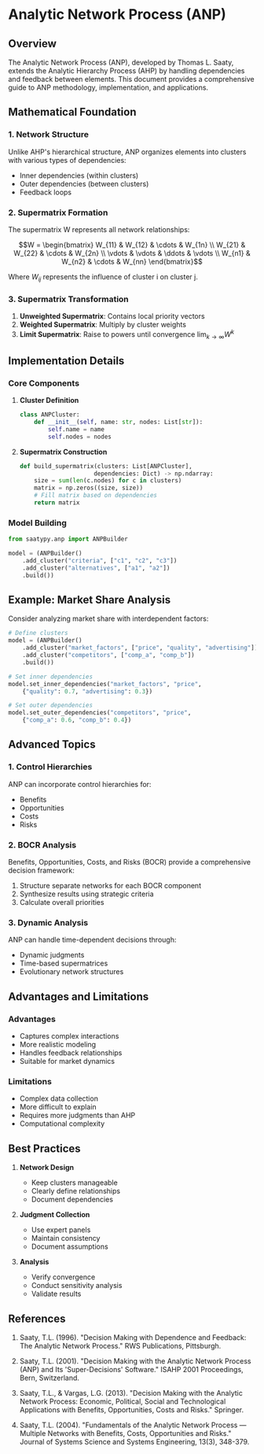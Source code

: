 # Analytic Network Process (ANP)

## Overview

The Analytic Network Process (ANP), developed by Thomas L. Saaty, extends the Analytic Hierarchy Process (AHP) by handling dependencies and feedback between elements. This document provides a comprehensive guide to ANP methodology, implementation, and applications.

## Mathematical Foundation

### 1. Network Structure

Unlike AHP's hierarchical structure, ANP organizes elements into clusters with various types of dependencies:
- Inner dependencies (within clusters)
- Outer dependencies (between clusters)
- Feedback loops

### 2. Supermatrix Formation

The supermatrix W represents all network relationships:

$$W = \begin{bmatrix} 
W_{11} & W_{12} & \cdots & W_{1n} \\
W_{21} & W_{22} & \cdots & W_{2n} \\
\vdots & \vdots & \ddots & \vdots \\
W_{n1} & W_{n2} & \cdots & W_{nn}
\end{bmatrix}$$

Where $W_{ij}$ represents the influence of cluster i on cluster j.

### 3. Supermatrix Transformation

1. **Unweighted Supermatrix**: Contains local priority vectors
2. **Weighted Supermatrix**: Multiply by cluster weights
3. **Limit Supermatrix**: Raise to powers until convergence
   $\lim_{k \to \infty} W^k$

## Implementation Details

### Core Components

1. **Cluster Definition**
   ```python
   class ANPCluster:
       def __init__(self, name: str, nodes: List[str]):
           self.name = name
           self.nodes = nodes
   ```

2. **Supermatrix Construction**
   ```python
   def build_supermatrix(clusters: List[ANPCluster],
                        dependencies: Dict) -> np.ndarray:
       size = sum(len(c.nodes) for c in clusters)
       matrix = np.zeros((size, size))
       # Fill matrix based on dependencies
       return matrix
   ```

### Model Building

```python
from saatypy.anp import ANPBuilder

model = (ANPBuilder()
    .add_cluster("criteria", ["c1", "c2", "c3"])
    .add_cluster("alternatives", ["a1", "a2"])
    .build())
```

## Example: Market Share Analysis

Consider analyzing market share with interdependent factors:

```python
# Define clusters
model = (ANPBuilder()
    .add_cluster("market_factors", ["price", "quality", "advertising"])
    .add_cluster("competitors", ["comp_a", "comp_b"])
    .build())

# Set inner dependencies
model.set_inner_dependencies("market_factors", "price",
    {"quality": 0.7, "advertising": 0.3})

# Set outer dependencies
model.set_outer_dependencies("competitors", "price",
    {"comp_a": 0.6, "comp_b": 0.4})
```

## Advanced Topics

### 1. Control Hierarchies

ANP can incorporate control hierarchies for:
- Benefits
- Opportunities
- Costs
- Risks

### 2. BOCR Analysis

Benefits, Opportunities, Costs, and Risks (BOCR) provide a comprehensive decision framework:

1. Structure separate networks for each BOCR component
2. Synthesize results using strategic criteria
3. Calculate overall priorities

### 3. Dynamic Analysis

ANP can handle time-dependent decisions through:
- Dynamic judgments
- Time-based supermatrices
- Evolutionary network structures

## Advantages and Limitations

### Advantages
- Captures complex interactions
- More realistic modeling
- Handles feedback relationships
- Suitable for market dynamics

### Limitations
- Complex data collection
- More difficult to explain
- Requires more judgments than AHP
- Computational complexity

## Best Practices

1. **Network Design**
   - Keep clusters manageable
   - Clearly define relationships
   - Document dependencies

2. **Judgment Collection**
   - Use expert panels
   - Maintain consistency
   - Document assumptions

3. **Analysis**
   - Verify convergence
   - Conduct sensitivity analysis
   - Validate results

## References

1. Saaty, T.L. (1996). "Decision Making with Dependence and Feedback: The Analytic Network Process." RWS Publications, Pittsburgh.

2. Saaty, T.L. (2001). "Decision Making with the Analytic Network Process (ANP) and Its 'Super-Decisions' Software." ISAHP 2001 Proceedings, Bern, Switzerland.

3. Saaty, T.L., & Vargas, L.G. (2013). "Decision Making with the Analytic Network Process: Economic, Political, Social and Technological Applications with Benefits, Opportunities, Costs and Risks." Springer.

4. Saaty, T.L. (2004). "Fundamentals of the Analytic Network Process — Multiple Networks with Benefits, Costs, Opportunities and Risks." Journal of Systems Science and Systems Engineering, 13(3), 348-379.